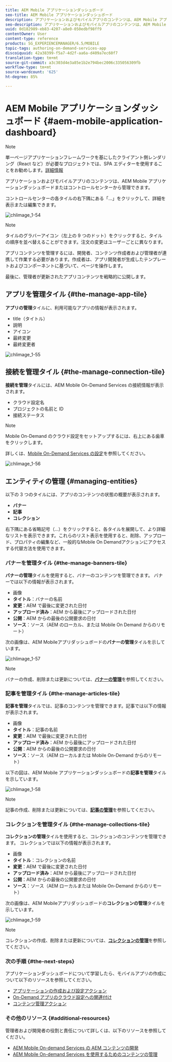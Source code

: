 ```yaml
---
title: AEM Mobile アプリケーションダッシュボード
seo-title: AEM Mobile アプリケーションダッシュボード
description: アプリケーションおよびモバイルアプリのコンテンツは、AEM Mobile アプリケーションダッシュボードまたはコントロールセンターから管理できます。このページでは、この機能について詳しく見ていきます。
seo-description: アプリケーションおよびモバイルアプリのコンテンツは、AEM Mobile アプリケーションダッシュボードまたはコントロールセンターから管理できます。このページでは、この機能について詳しく見ていきます。
uuid: 0d182989-eb83-4207-a8e0-050edbf98ff9
contentOwner: User
content-type: reference
products: SG_EXPERIENCEMANAGER/6.5/MOBILE
topic-tags: authoring-on-demand-services-app
discoiquuid: 42a38399-f5a7-4d2f-aa6a-d409a7ec60f7
translation-type: tm+mt
source-git-commit: a3c303d4e3a85e1b2e794bec2006c335056309fb
workflow-type: tm+mt
source-wordcount: '625'
ht-degree: 85%

---
```



# AEM Mobile アプリケーションダッシュボード  {#aem-mobile-application-dashboard}

>[!NOTE]
>
>単一ページアプリケーションフレームワークを基にしたクライアント側レンダリング（React など）が必要なプロジェクトでは、SPA エディターを使用することをお勧めします。[詳細情報](/help/sites-developing/spa-overview.md)

アプリケーションおよびモバイルアプリのコンテンツは、AEM Mobile アプリケーションダッシュボードまたはコントロールセンターから管理できます。

コントロールセンターの各タイルの右下隅にある「...」をクリックして、詳細を表示または編集できます。

![chlimage_1-54](assets/chlimage_1-54.png)

>[!NOTE]
>
>タイルのグラバーアイコン（左上の 9 つのドット）をクリックすると、タイルの順序を並べ替えることができます。注文の変更はユーザーごとに異なります。

アプリコンテンツを管理するには、開発者、コンテンツ作成者および管理者が連携して作業する必要があります。作成者は、アプリ開発者が生成したテンプレートおよびコンポーネントに基づいて、ページを操作します。

最後に、管理者が更新されたアプリコンテンツを戦略的に公開します。

## アプリを管理タイル  {#the-manage-app-tile}

**アプリの管理**&#x200B;タイルに、利用可能なアプリの情報が表示されます。

* title（タイトル）
* 説明
* アイコン
* 最終変更
* 最終変更者

![chlimage_1-55](assets/chlimage_1-55.png)

## 接続を管理タイル {#the-manage-connection-tile}

**接続を管理**&#x200B;タイルには、AEM Mobile On-Demand Services の接続情報が表示されます。

* クラウド設定名
* プロジェクトの名前と ID
* 接続ステータス

>[!NOTE]
>
>Mobile On-Demand のクラウド設定をセットアップするには、右上にある歯車をクリックします。
>
>詳しくは、[Mobile On-Demand Services の設定](/help/mobile/mobile-on-demand-associating-an-on-demand-app-to-cloud-configuration.md)を参照してください。

![chlimage_1-56](assets/chlimage_1-56.png)

## エンティティの管理 {#managing-entities}

以下の 3 つのタイルには、アプリのコンテンツの状態の概要が表示されます。

* **バナー**
* **記事**
* **コレクション**

右下隅にある省略記号（...）をクリックすると、各タイルを展開して、より詳細なリストを表示できます。これらのリスト表示を使用すると、削除、アップロード、プロパティの編集など、一般的なMobile On Demandアクションにアクセスする代替方法を使用できます。

### バナーを管理タイル {#the-manage-banners-tile}

**バナーの管理**&#x200B;タイルを使用すると、バナーのコンテンツを管理できます。 バナーでは以下の情報が表示されます。

* 画像
* **タイトル**：バナーの名前
* **変更**：AEM で最後に変更された日付
* **アップロード済み**：AEM から最後にアップロードされた日付
* **公開**：AEM からの最後の公開要求の日付
* **ソース**：ソース（AEM のローカル、または Mobile On Demand からのリモート）

次の画像は、AEM Mobileアプリダッシュボードの&#x200B;**バナーの管理**&#x200B;タイルを示しています。

![chlimage_1-57](assets/chlimage_1-57.png)

>[!NOTE]
>
>バナーの作成、削除または更新については、**[バナーの管理](/help/mobile/mobile-on-demand-managing-banners.md)**&#x200B;を参照してください。

### 記事を管理タイル  {#the-manage-articles-tile}

**記事を管理**&#x200B;タイルでは、記事のコンテンツを管理できます。記事では以下の情報が表示されます。

* 画像
* **タイトル**：記事の名前
* **変更**：AEM で最後に変更された日付
* **アップロード済み**：AEM から最後にアップロードされた日付
* **公開**：AEM からの最後の公開要求の日付
* **ソース**：ソース（AEM ローカルまたは Mobile On-Demand からのリモート）

以下の図は、AEM Mobile アプリケーションダッシュボードの&#x200B;**記事を管理**&#x200B;タイルを示しています。

![chlimage_1-58](assets/chlimage_1-58.png)

>[!NOTE]
>
>記事の作成、削除または更新については、[**記事の管理**](/help/mobile/mobile-on-demand-managing-articles.md)&#x200B;を参照してください。

### コレクションを管理タイル  {#the-manage-collections-tile}

**コレクションの管理**&#x200B;タイルを使用すると、コレクションのコンテンツを管理できます。 コレクションでは以下の情報が表示されます。

* 画像
* **タイトル**：コレクションの名前
* **変更**：AEM で最後に変更された日付
* **アップロード済み**：AEM から最後にアップロードされた日付
* **公開**：AEM からの最後の公開要求の日付
* **ソース**：ソース（AEM ローカルまたは Mobile On-Demand からのリモート）

次の画像は、AEM Mobileアプリダッシュボードの&#x200B;**コレクションの管理**&#x200B;タイルを示しています。

![chlimage_1-59](assets/chlimage_1-59.png)

>[!NOTE]
>
>コレクションの作成、削除または更新については、**[コレクションの管理](/help/mobile/mobile-on-demand-managing-collections.md)**&#x200B;を参照してください。

### 次の手順 {#the-next-steps}

アプリケーションダッシュボードについて学習したら、モバイルアプリの作成について以下のリソースを参照してください。

* [アプリケーションの作成および設定アクション](/help/mobile/mobile-apps-ondemand-application-create-configure-action.md)
* [On-Demand アプリのクラウド設定への関連付け](/help/mobile/mobile-on-demand-associating-an-on-demand-app-to-cloud-configuration.md)
* [コンテンツ管理アクション](/help/mobile/mobile-apps-ondemand-manage-content-ondemand.md)

### その他のリソース {#additional-resources}

管理者および開発者の役割と責任について詳しくは、以下のリソースを参照してください。

* [AEM Mobile On-demand Services の AEM コンテンツの開発](/help/mobile/aem-mobile-on-demand.md)
* [AEM Mobile On-demand Services を使用するためのコンテンツの管理](/help/mobile/aem-mobile.md)

